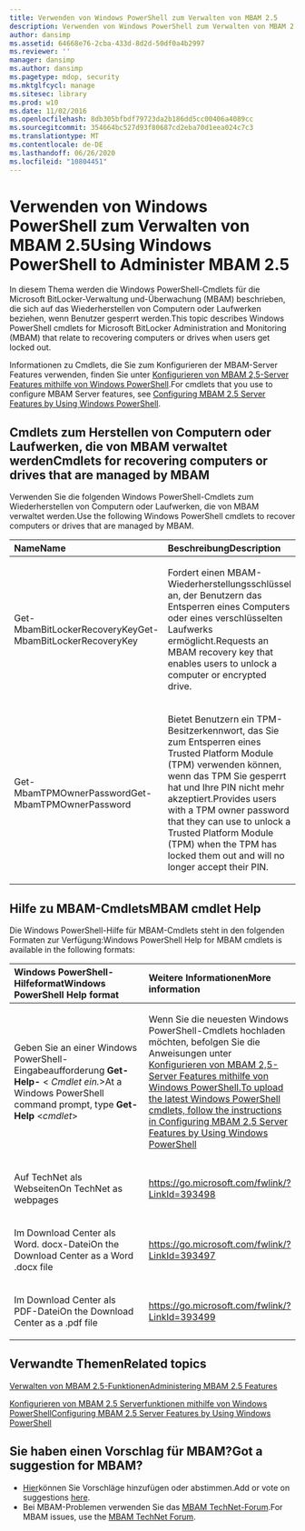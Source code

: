 ```yaml
---
title: Verwenden von Windows PowerShell zum Verwalten von MBAM 2.5
description: Verwenden von Windows PowerShell zum Verwalten von MBAM 2.5
author: dansimp
ms.assetid: 64668e76-2cba-433d-8d2d-50df0a4b2997
ms.reviewer: ''
manager: dansimp
ms.author: dansimp
ms.pagetype: mdop, security
ms.mktglfcycl: manage
ms.sitesec: library
ms.prod: w10
ms.date: 11/02/2016
ms.openlocfilehash: 8db305bfbdf79723da2b186dd5cc00406a4089cc
ms.sourcegitcommit: 354664bc527d93f80687cd2eba70d1eea024c7c3
ms.translationtype: MT
ms.contentlocale: de-DE
ms.lasthandoff: 06/26/2020
ms.locfileid: "10804451"
---
```

# <span data-ttu-id="381e2-103">Verwenden von Windows PowerShell zum Verwalten von MBAM 2.5</span><span class="sxs-lookup"><span data-stu-id="381e2-103">Using Windows PowerShell to Administer MBAM 2.5</span></span>


<span data-ttu-id="381e2-104">In diesem Thema werden die Windows PowerShell-Cmdlets für die Microsoft BitLocker-Verwaltung und-Überwachung (MBAM) beschrieben, die sich auf das Wiederherstellen von Computern oder Laufwerken beziehen, wenn Benutzer gesperrt werden.</span><span class="sxs-lookup"><span data-stu-id="381e2-104">This topic describes Windows PowerShell cmdlets for Microsoft BitLocker Administration and Monitoring (MBAM) that relate to recovering computers or drives when users get locked out.</span></span>

<span data-ttu-id="381e2-105">Informationen zu Cmdlets, die Sie zum Konfigurieren der MBAM-Server Features verwenden, finden Sie unter [Konfigurieren von MBAM 2,5-Server Features mithilfe von Windows PowerShell](configuring-mbam-25-server-features-by-using-windows-powershell.md).</span><span class="sxs-lookup"><span data-stu-id="381e2-105">For cmdlets that you use to configure MBAM Server features, see [Configuring MBAM 2.5 Server Features by Using Windows PowerShell](configuring-mbam-25-server-features-by-using-windows-powershell.md).</span></span>

## <a href="" id="cmdlets-for-recovering-computers-or-drives-that-are-managed-by-mbam-"></a><span data-ttu-id="381e2-106">Cmdlets zum Herstellen von Computern oder Laufwerken, die von MBAM verwaltet werden</span><span class="sxs-lookup"><span data-stu-id="381e2-106">Cmdlets for recovering computers or drives that are managed by MBAM</span></span>


<span data-ttu-id="381e2-107">Verwenden Sie die folgenden Windows PowerShell-Cmdlets zum Wiederherstellen von Computern oder Laufwerken, die von MBAM verwaltet werden.</span><span class="sxs-lookup"><span data-stu-id="381e2-107">Use the following Windows PowerShell cmdlets to recover computers or drives that are managed by MBAM.</span></span>

<table>
<colgroup>
<col width="50%" />
<col width="50%" />
</colgroup>
<thead>
<tr class="header">
<th align="left"><span data-ttu-id="381e2-108">Name</span><span class="sxs-lookup"><span data-stu-id="381e2-108">Name</span></span></th>
<th align="left"><span data-ttu-id="381e2-109">Beschreibung</span><span class="sxs-lookup"><span data-stu-id="381e2-109">Description</span></span></th>
</tr>
</thead>
<tbody>
<tr class="odd">
<td align="left"><p><span data-ttu-id="381e2-110">Get-MbamBitLockerRecoveryKey</span><span class="sxs-lookup"><span data-stu-id="381e2-110">Get-MbamBitLockerRecoveryKey</span></span></p></td>
<td align="left"><p><span data-ttu-id="381e2-111">Fordert einen MBAM-Wiederherstellungsschlüssel an, der Benutzern das Entsperren eines Computers oder eines verschlüsselten Laufwerks ermöglicht.</span><span class="sxs-lookup"><span data-stu-id="381e2-111">Requests an MBAM recovery key that enables users to unlock a computer or encrypted drive.</span></span></p></td>
</tr>
<tr class="even">
<td align="left"><p><span data-ttu-id="381e2-112">Get-MbamTPMOwnerPassword</span><span class="sxs-lookup"><span data-stu-id="381e2-112">Get-MbamTPMOwnerPassword</span></span></p></td>
<td align="left"><p><span data-ttu-id="381e2-113">Bietet Benutzern ein TPM-Besitzerkennwort, das Sie zum Entsperren eines Trusted Platform Module (TPM) verwenden können, wenn das TPM Sie gesperrt hat und Ihre PIN nicht mehr akzeptiert.</span><span class="sxs-lookup"><span data-stu-id="381e2-113">Provides users with a TPM owner password that they can use to unlock a Trusted Platform Module (TPM) when the TPM has locked them out and will no longer accept their PIN.</span></span></p></td>
</tr>
</tbody>
</table>

 

## <a href="" id="---------mbam-cmdlet-help"></a> <span data-ttu-id="381e2-114">Hilfe zu MBAM-Cmdlets</span><span class="sxs-lookup"><span data-stu-id="381e2-114">MBAM cmdlet Help</span></span>


<span data-ttu-id="381e2-115">Die Windows PowerShell-Hilfe für MBAM-Cmdlets steht in den folgenden Formaten zur Verfügung:</span><span class="sxs-lookup"><span data-stu-id="381e2-115">Windows PowerShell Help for MBAM cmdlets is available in the following formats:</span></span>

<table>
<colgroup>
<col width="50%" />
<col width="50%" />
</colgroup>
<thead>
<tr class="header">
<th align="left"><span data-ttu-id="381e2-116">Windows PowerShell-Hilfeformat</span><span class="sxs-lookup"><span data-stu-id="381e2-116">Windows PowerShell Help format</span></span></th>
<th align="left"><span data-ttu-id="381e2-117">Weitere Informationen</span><span class="sxs-lookup"><span data-stu-id="381e2-117">More information</span></span></th>
</tr>
</thead>
<tbody>
<tr class="odd">
<td align="left"><p><span data-ttu-id="381e2-118">Geben Sie an einer Windows PowerShell-Eingabeaufforderung <strong> Get-Help- </strong> &lt; <em> Cmdlet ein.</em>&gt;</span><span class="sxs-lookup"><span data-stu-id="381e2-118">At a Windows PowerShell command prompt, type <strong>Get-Help</strong> &lt;<em>cmdlet</em>&gt;</span></span></p></td>
<td align="left"><p><span data-ttu-id="381e2-119">Wenn Sie die neuesten Windows PowerShell-Cmdlets hochladen möchten, befolgen Sie die Anweisungen unter <a href="configuring-mbam-25-server-features-by-using-windows-powershell.md" data-raw-source="[Configuring MBAM 2.5 Server Features by Using Windows PowerShell](configuring-mbam-25-server-features-by-using-windows-powershell.md)"> Konfigurieren von MBAM 2,5-Server Features mithilfe von Windows PowerShell.</span><span class="sxs-lookup"><span data-stu-id="381e2-119">To upload the latest Windows PowerShell cmdlets, follow the instructions in <a href="configuring-mbam-25-server-features-by-using-windows-powershell.md" data-raw-source="[Configuring MBAM 2.5 Server Features by Using Windows PowerShell](configuring-mbam-25-server-features-by-using-windows-powershell.md)">Configuring MBAM 2.5 Server Features by Using Windows PowerShell</span></span></a></p></td>
</tr>
<tr class="even">
<td align="left"><p><span data-ttu-id="381e2-120">Auf TechNet als Webseiten</span><span class="sxs-lookup"><span data-stu-id="381e2-120">On TechNet as webpages</span></span></p></td>
<td align="left"><p><a href="https://go.microsoft.com/fwlink/?LinkId=393498" data-raw-source="https://go.microsoft.com/fwlink/?LinkId=393498">https://go.microsoft.com/fwlink/?LinkId=393498</a></p></td>
</tr>
<tr class="odd">
<td align="left"><p><span data-ttu-id="381e2-121">Im Download Center als Word. docx-Datei</span><span class="sxs-lookup"><span data-stu-id="381e2-121">On the Download Center as a Word .docx file</span></span></p></td>
<td align="left"><p><a href="https://go.microsoft.com/fwlink/?LinkId=393497" data-raw-source="https://go.microsoft.com/fwlink/?LinkId=393497">https://go.microsoft.com/fwlink/?LinkId=393497</a></p></td>
</tr>
<tr class="even">
<td align="left"><p><span data-ttu-id="381e2-122">Im Download Center als PDF-Datei</span><span class="sxs-lookup"><span data-stu-id="381e2-122">On the Download Center as a .pdf file</span></span></p></td>
<td align="left"><p><a href="https://go.microsoft.com/fwlink/?LinkId=393499" data-raw-source="https://go.microsoft.com/fwlink/?LinkId=393499">https://go.microsoft.com/fwlink/?LinkId=393499</a></p></td>
</tr>
</tbody>
</table>

 



## <span data-ttu-id="381e2-123">Verwandte Themen</span><span class="sxs-lookup"><span data-stu-id="381e2-123">Related topics</span></span>


[<span data-ttu-id="381e2-124">Verwalten von MBAM 2.5-Funktionen</span><span class="sxs-lookup"><span data-stu-id="381e2-124">Administering MBAM 2.5 Features</span></span>](administering-mbam-25-features.md)

[<span data-ttu-id="381e2-125">Konfigurieren von MBAM 2.5 Serverfunktionen mithilfe von Windows PowerShell</span><span class="sxs-lookup"><span data-stu-id="381e2-125">Configuring MBAM 2.5 Server Features by Using Windows PowerShell</span></span>](configuring-mbam-25-server-features-by-using-windows-powershell.md)

 

## <span data-ttu-id="381e2-126">Sie haben einen Vorschlag für MBAM?</span><span class="sxs-lookup"><span data-stu-id="381e2-126">Got a suggestion for MBAM?</span></span>
- <span data-ttu-id="381e2-127">[Hier](http://mbam.uservoice.com/forums/268571-microsoft-bitlocker-administration-and-monitoring)können Sie Vorschläge hinzufügen oder abstimmen.</span><span class="sxs-lookup"><span data-stu-id="381e2-127">Add or vote on suggestions [here](http://mbam.uservoice.com/forums/268571-microsoft-bitlocker-administration-and-monitoring).</span></span> 
- <span data-ttu-id="381e2-128">Bei MBAM-Problemen verwenden Sie das [MBAM TechNet-Forum](https://social.technet.microsoft.com/Forums/home?forum=mdopmbam).</span><span class="sxs-lookup"><span data-stu-id="381e2-128">For MBAM issues, use the [MBAM TechNet Forum](https://social.technet.microsoft.com/Forums/home?forum=mdopmbam).</span></span> 






